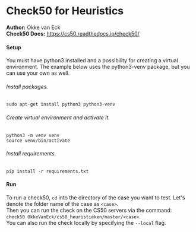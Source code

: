 # Check50 for Heuristics
**Author:** Okke van Eck  
**Check50 Docs:** https://cs50.readthedocs.io/check50/

#### Setup
You must have python3 installed and a possibility for creating a virtual
environment. The example below uses the python3-venv package, but you can use
your own as well.

###### Install packages.
`sudo apt-get install python3 python3-venv`

###### Create virtual environment and activate it.
```shell script
python3 -m venv venv
source venv/bin/activate
```

###### Install requirements.
`pip install -r requirements.txt`


#### Run
To run a check50, `cd` into the directory of the case you want to test. Let's
denote the folder name of the case as `<case>`.    
Then you can run the check on the CS50 servers via the command:  
`check50 OkkeVanEck/cs50_heuristieken/master/<case>`.  
You can also run the check locally by specifying the `--local` flag.